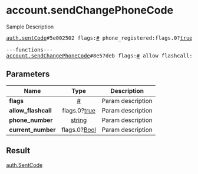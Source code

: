 # account.sendChangePhoneCode

Sample Description

<pre>
<a href="../constructor/auth.sentCode">auth.sentCode</a>#5e002502 flags:<a href="../type/#.md">#</a> phone_registered:flags.0?<a href="../type/true.md">true</a> type:<a href="../type/auth.SentCodeType.md">auth.SentCodeType</a> phone_code_hash:<a href="../type/string.md">string</a> next_type:flags.1?<a href="../type/auth.CodeType.md">auth.CodeType</a> timeout:flags.2?<a href="../type/int.md">int</a> = <a href="../type/auth.SentCode.md">auth.SentCode</a>;

---functions---
<a href="../method/account.sendChangePhoneCode.md">account.sendChangePhoneCode</a>#8e57deb flags:<a href="../type/#.md">#</a> allow_flashcall:flags.0?<a href="../type/true.md">true</a> phone_number:<a href="../type/string.md">string</a> current_number:flags.0?<a href="../type/Bool.md">Bool</a> = <a href="../type/auth.SentCode.md">auth.SentCode</a>;</pre>
## Parameters

| Name | Type | Description |
|------|:----:|-------------|
| **flags** | <a href="../type/#.md">#</a> | Param description |
| **allow_flashcall** | flags.0?<a href="../type/true.md">true</a> | Param description |
| **phone_number** | <a href="../type/string.md">string</a> | Param description |
| **current_number** | flags.0?<a href="../type/Bool.md">Bool</a> | Param description |

## Result

<a href="../type/auth.SentCode.md">auth.SentCode</a>

